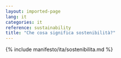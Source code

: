 ```yaml
---
layout: imported-page
lang: it
categories: it
reference: sustainability
title: "Che cosa significa sostenibilità?"
---
```


{% include manifesto/ita/sostenibilita.md %}